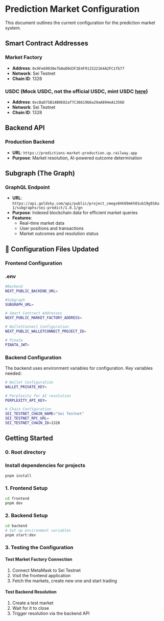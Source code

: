 # Prediction Market Configuration

This document outlines the current configuration for the prediction market system.

## Smart Contract Addresses

### Market Factory

- **Address**: `0x9Fe69930e7b8eD0d3F2E4F911522164A2FC1fb77`
- **Network**: Sei Testnet
- **Chain ID**: 1328

### USDC (Mock USDC, not the official USDC, mint USDC [here](https://predictum.xyz/faucet))

- **Address**: `0xcBaD75B14B9E02af7C36619b6a29aA894eA1356D`
- **Network**: Sei Testnet
- **Chain ID**: 1328

## Backend API

### Production Backend

- **URL**: `https://predictions-market-production.up.railway.app`
- **Purpose**: Market resolution, AI-powered outcome determination

## Subgraph (The Graph)

### GraphQL Endpoint

- **URL**: `https://api.goldsky.com/api/public/project_cmegx84k69mkh01ub19g916a1/subgraphs/sei-predict/1.0.1/gn`
- **Purpose**: Indexed blockchain data for efficient market queries
- **Features**:
  - Real-time market data
  - User positions and transactions
  - Market outcomes and resolution status

## 🔧 Configuration Files Updated

### Frontend Configuration

### .env

```bash
#Backend
NEXT_PUBLIC_BACKEND_URL=

#Subgraph
SUBGRAPH_URL=

# Smart Contract Addresses
NEXT_PUBLIC_MARKET_FACTORY_ADDRESS=

# WalletConnect Configuration
NEXT_PUBLIC_WALLETCONNECT_PROJECT_ID=

# Pinata
PINATA_JWT=
```

### Backend Configuration

The backend uses environment variables for configuration. Key variables needed:

```bash
# Wallet Configuration
WALLET_PRIVATE_KEY=

# Perplexity for AI resolution
PERPLEXITY_API_KEY=

# Chain Configuration
SEI_TESTNET_CHAIN_NAME="Sei Testnet"
SEI_TESTNET_RPC_URL=
SEI_TESTNET_CHAIN_ID=1328
```

## Getting Started

### 0. Root directory

### Install dependencies for projects

```bash
pnpm install
```

### 1. Frontend Setup

```bash
cd frontend
pnpm dev
```

### 2. Backend Setup

```bash
cd backend
# Set up environment variables
pnpm start:dev
```

### 3. Testing the Configuration

#### Test Market Factory Connection

1. Connect MetaMask to Sei Testnet
2. Visit the frontend application
3. Fetch the markets, create new one and start trading

#### Test Backend Resolution

1. Create a test market
2. Wait for it to close
3. Trigger resolution via the backend API
